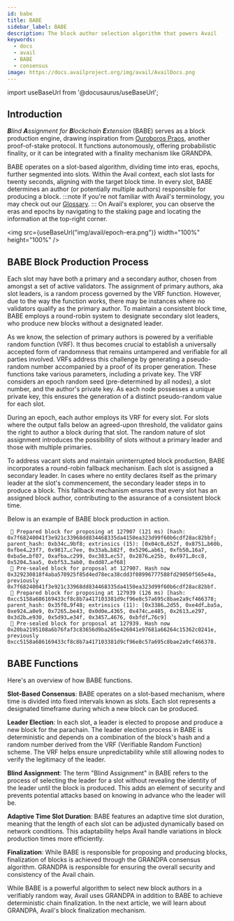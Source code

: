 ```yaml
---
id: babe
title: BABE
sidebar_label: BABE
description: The block author selection algorithm that powers Avail
keywords:
  - docs
  - avail
  - BABE
  - consensus
image: https://docs.availproject.org/img/avail/AvailDocs.png
---
```


import useBaseUrl from '@docusaurus/useBaseUrl';

## Introduction

_**B**lind **A**ssignment for **B**lockchain **E**xtension_ (BABE) serves as a block production engine, drawing inspiration from [Ouroboros Praos](https://eprint.iacr.org/2017/573.pdf), another proof-of-stake protocol. It functions
autonomously, offering probabilistic finality, or it can be integrated with a finality mechanism like GRANDPA.

BABE operates on a slot-based algorithm, dividing time into eras, epochs, further segmented into slots. Within the Avail context, each slot lasts for twenty seconds, aligning with the
target block time. In every slot, BABE determines an author (or potentially multiple authors) responsible for producing a block.
:::note
If you're not familiar with Avail's terminology, you may check out our [<ins>Glossary</ins>](/docs/glossary.md).
:::
On Avail's explorer, you can observe the eras and epochs by navigating to the staking page and locating the information at the top-right corner.

<img src={useBaseUrl("img/avail/epoch-era.png")} width="100%" height="100%" />

## BABE Block Production Process

Each slot may have both a primary and a secondary author, chosen from amongst a set of active validators. The assignment of
primary authors, aka slot leaders, is a random process governed by the VRF function. However, due to the way the function works, there may be instances where no validators qualify as the primary author. To maintain a consistent block time,
BABE employs a round-robin system to designate secondary slot leaders, who produce new blocks without a designated leader.

As we know, the selection of primary authors is powered by a verifiable random function (VRF). It thus becomes
crucial to establish a universally accepted form of randomness that remains untampered and verifiable for all parties involved. VRFs address this challenge by generating a
pseudo-random number accompanied by a proof of its proper generation. These functions take various parameters, including a private key. The VRF considers an epoch random
seed (pre-determined by all nodes), a slot number, and the author's private key. As each node possesses a unique private key, this ensures the generation of a distinct pseudo-random
value for each slot.

During an epoch, each author employs its VRF for every slot. For slots where the output falls below an agreed-upon threshold, the validator gains the right to author a block during
that slot. The random nature of slot assignment introduces the possibility of slots without a primary leader and those with multiple primaries.

To address vacant slots and maintain uninterrupted block production, BABE incorporates a round-robin fallback mechanism. Each slot is assigned a secondary leader. In cases where
no entity declares itself as the primary leader at the slot's commencement, the secondary leader steps in to produce a block. This fallback mechanism ensures that every slot has
an assigned block author, contributing to the assurance of a consistent block time.

Below is an example of BABE block production in action.

```
 🎁 Prepared block for proposing at 127907 (121 ms) [hash: 0x7f68240041f3e921c33968dd834468335da4150ea323d99f60b6cdf28ac82bbf; parent_hash: 0xb34c…9bf8; extrinsics (15): [0x04c0…652f, 0x8751…b60b, 0xfbe4…23f7, 0x9817…c7ee, 0x33ab…b82f, 0x5296…ab61, 0xfb50…16a7, 0xba5e…bf07, 0xafba…c299, 0xc383…ec57, 0x2876…e25b, 0x4971…0cc8, 0x5204…5aa5, 0xbf53…3ab0, 0xdd87…ef68]
 🔖 Pre-sealed block for proposal at 127907. Hash now 0x329230818f4aba570925f85d4ed78eca38cdd3f08996777588fd29050f565e4a, previously 0x7f68240041f3e921c33968dd834468335da4150ea323d99f60b6cdf28ac82bbf.
 🎁 Prepared block for proposing at 127939 (126 ms) [hash: 0xcc5158a686169433cf8c8b7a417103381d9cf96e8c57a695c8bae2a9cf466378; parent_hash: 0x35f0…9f48; extrinsics (11): [0x3386…2d55, 0xe4df…ba5a, 0xe924…a0e9, 0x7265…be43, 0x0d0e…4365, 0x474c…e485, 0x2613…e297, 0x3d2b…e930, 0x5d93…e34f, 0x3457…4676, 0xbfdf…76c9]
 🔖 Pre-sealed block for proposal at 127939. Hash now 0x20ba2195108a6b76faf3c83656d9ba265e426041e97681a66264c15362c0241e, previously 0xcc5158a686169433cf8c8b7a417103381d9cf96e8c57a695c8bae2a9cf466378.
```

## BABE Functions

Here's an overview of how BABE functions.

**Slot-Based Consensus**: BABE operates on a slot-based mechanism, where time is divided into fixed intervals known as slots. Each slot represents a designated timeframe during which
a new block can be produced.

**Leader Election**: In each slot, a leader is elected to propose and produce a new block for the parachain. The leader election process in BABE is deterministic and depends on a
combination of the block's hash and a random number derived from the VRF (Verifiable Random Function) scheme. The VRF helps ensure unpredictability while still allowing nodes to verify the legitimacy of the leader.

**Blind Assignment**: The term "Blind Assignment" in BABE refers to the process of selecting the leader for a slot without revealing the identity of the leader until the block is
produced. This adds an element of security and prevents potential attacks based on knowing in advance who the leader will be.

**Adaptive Time Slot Duration**: BABE features an adaptive time slot duration, meaning that the length of each slot can be adjusted dynamically based on network conditions. This
adaptability helps Avail handle variations in block production times more efficiently.

**Finalization**: While BABE is responsible for proposing and producing blocks, finalization of blocks is achieved through the GRANDPA consensus algorithm. GRANDPA is responsible
for ensuring the overall security and consistency of the Avail chain.

While BABE is a powerful algorithm to select new block authors in a verifiably random way, Avail uses GRANDPA in addition to BABE to achieve deterministic chain finalization. In the next article, we will learn about GRANDPA, Avail's block finalization mechanism.
